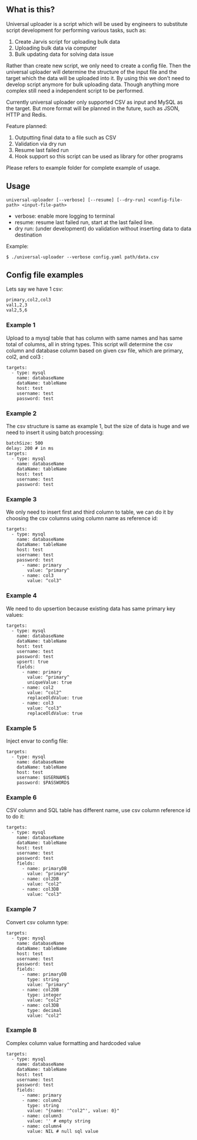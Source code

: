 ## What is this?
Universal uploader is a script which will be used by engineers to substitute script development for performing various tasks, such as:
1. Create Jarvis script for uploading bulk data
2. Uploading bulk data via computer
3. Bulk updating data for solving data issue

Rather than create new script, we only need to create a config file. Then the universal uploader will determine the structure of the input file and the target which the data will be uploaded into it. By using this we don't need to develop script anymore for bulk uploading data. Though anything more complex still need a independent script to be performed.

Currently universal uploader only supported CSV as input and MySQL as the target. But more format will be planned in the future, such as JSON, HTTP and Redis.

Feature planned:
1. Outputting final data to a file such as CSV
2. Validation via dry run
4. Resume last failed run
5. Hook support so this script can be used as library for other programs

Please refers to example folder for complete example of usage.

## Usage
```
universal-uploader [--verbose] [--resume] [--dry-run] <config-file-path> <input-file-path>
```
- verbose: enable more logging to terminal
- resume: resume last failed run, start at the last failed line.
- dry run: (under development) do validation without inserting data to data destination

Example:
```
$ ./universal-uploader --verbose config.yaml path/data.csv
```

## Config file examples
Lets say we have 1 csv:
```
primary,col2,col3
val1,2,3
val2,5,6
```

### Example 1
Upload to a mysql table that has column with same names and has same total of columns, all in string types. This script will determine the csv column and database column based on given csv file, which are primary, col2, and col3 :
```
targets:
  - type: mysql
    name: databaseName
    dataName: tableName
    host: test
    username: test
    password: test
```


### Example 2
The csv structure is same as example 1, but the size of data is huge and we need to insert it using batch processing:
```
batchSize: 500
delay: 200 # in ms
targets:
  - type: mysql
    name: databaseName
    dataName: tableName
    host: test
    username: test
    password: test
```

### Example 3
We only need to insert first and third column to table, we can do it by choosing the csv columns using column name as reference id:
```
targets:
  - type: mysql
    name: databaseName
    dataName: tableName
    host: test
    username: test
    password: test
      - name: primary
        value: ^primary^
      - name: col3
        value: ^col3^
```

### Example 4
We need to do upsertion because existing data has same primary key values:
```
targets:
  - type: mysql
    name: databaseName
    dataName: tableName
    host: test
    username: test
    password: test
    upsert: true
    fields:
      - name: primary
        value: ^primary^
        uniqueValue: true
      - name: col2
        value: ^col2^
        replaceOldValue: true
      - name: col3
        value: ^col3^
        replaceOldValue: true
```

### Example 5
Inject envar to config file:
```
targets:
  - type: mysql
    name: databaseName
    dataName: tableName
    host: test
    username: $USERNAME$
    password: $PASSWORD$
```

### Example 6
CSV column and SQL table has different name, use csv column reference id to do it:
```
targets:
  - type: mysql
    name: databaseName
    dataName: tableName
    host: test
    username: test
    password: test
    fields:
      - name: primaryDB
        value: ^primary^
      - name: col2DB
        value: ^col2^
      - name: col3DB
        value: ^col3^
```

### Example 7
Convert csv column type:
```
targets:
  - type: mysql
    name: databaseName
    dataName: tableName
    host: test
    username: test
    password: test
    fields:
      - name: primaryDB
        type: string
        value: ^primary^
      - name: col2DB
        type: integer
        value: ^col2^
      - name: col3DB
        type: decimal
        value: ^col2^
```

### Example 8
Complex column value formatting and hardcoded value
```
targets:
  - type: mysql
    name: databaseName
    dataName: tableName
    host: test
    username: test
    password: test
    fields:
      - name: primary
      - name: column2
        type: string
        value: "{name: '^col2^', value: 0}"
      - name: column3
        value: '' # empty string
      - name: column4
        value: NIL # null sql value
```